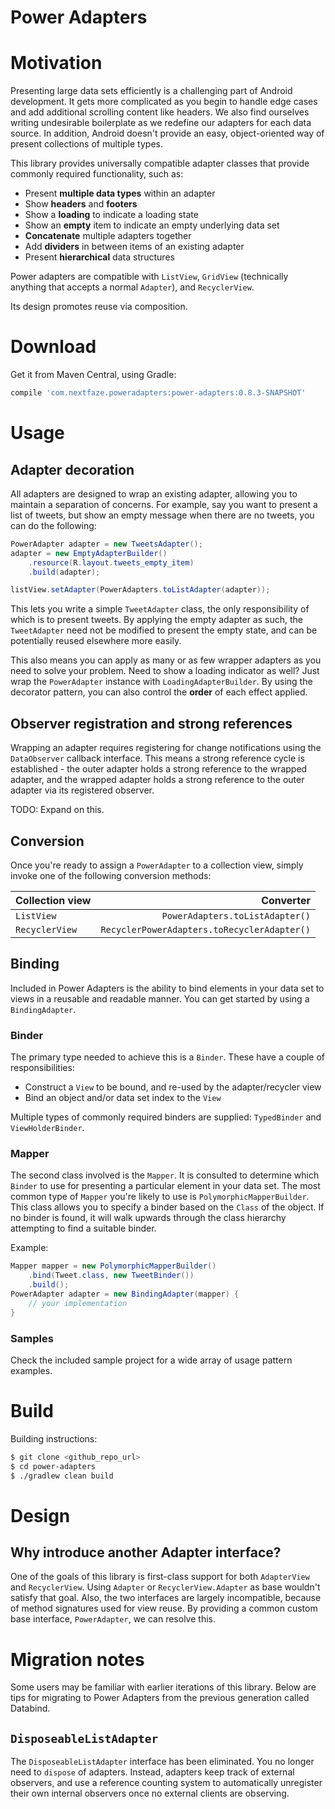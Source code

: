 # Power Adapters

# Motivation

Presenting large data sets efficiently is a challenging part of Android development. It gets more complicated as you
begin to handle edge cases and add additional scrolling content like headers. We also find ourselves writing undesirable
boilerplate as we redefine our adapters for each data source. In addition, Android doesn't provide an easy,
object-oriented way of present collections of multiple types.

This library provides universally compatible adapter classes that provide commonly required functionality, such as:

* Present **multiple data types** within an adapter
* Show **headers** and **footers**
* Show a **loading** to indicate a loading state
* Show an **empty** item to indicate an empty underlying data set
* **Concatenate** multiple adapters together
* Add **dividers** in between items of an existing adapter
* Present **hierarchical** data structures

Power adapters are compatible with `ListView`, `GridView` (technically anything that accepts a normal `Adapter`), and
`RecyclerView`.

Its design promotes reuse via composition.

# Download

Get it from Maven Central, using Gradle:

```groovy
compile 'com.nextfaze.poweradapters:power-adapters:0.8.3-SNAPSHOT'
```

# Usage

## Adapter decoration

All adapters are designed to wrap an existing adapter, allowing you to maintain a separation of concerns. For example,
say you want to present a list of tweets, but show an empty message when there are no tweets, you can do the following:

```java
PowerAdapter adapter = new TweetsAdapter();
adapter = new EmptyAdapterBuilder()
    .resource(R.layout.tweets_empty_item)
    .build(adapter);

listView.setAdapter(PowerAdapters.toListAdapter(adapter));
```

This lets you write a simple `TweetAdapter` class, the only responsibility of which is to present tweets. By applying
the empty adapter as such, the `TweetAdapter` need not be modified to present the empty state, and can be potentially
reused elsewhere more easily.

This also means you can apply as many or as few wrapper adapters as you need to solve your problem. Need to show a loading
indicator as well? Just wrap the `PowerAdapter` instance with `LoadingAdapterBuilder`. By using the decorator pattern,
you can also control the **order** of each effect applied.

## Observer registration and strong references

Wrapping an adapter requires registering for change notifications using the `DataObserver` callback interface. This means
a strong reference cycle is established - the outer adapter holds a strong reference to the wrapped adapter, and the wrapped
adapter holds a strong reference to the outer adapter via its registered observer.

TODO: Expand on this.

## Conversion

Once you're ready to assign a `PowerAdapter` to a collection view, simply invoke one of the following conversion methods:

|Collection view    |Converter                                  |
|:------------------|------------------------------------------:|
|`ListView`         |            `PowerAdapters.toListAdapter()`|
|`RecyclerView`     |`RecyclerPowerAdapters.toRecyclerAdapter()`|

## Binding

Included in Power Adapters is the ability to bind elements in your data set to views in a reusable and readable manner.
You can get started by using a `BindingAdapter`.

### Binder

The primary type needed to achieve this is a `Binder`. These have a couple of responsibilities:

* Construct a `View` to be bound, and re-used by the adapter/recycler view
* Bind an object and/or data set index to the `View`

Multiple types of commonly required binders are supplied: `TypedBinder` and `ViewHolderBinder`.

### Mapper

The second class involved is the `Mapper`. It is consulted to determine which `Binder` to use for presenting a
particular element in your data set. The most common type of `Mapper` you're likely to use is `PolymorphicMapperBuilder`.
This class allows you to specify a binder based on the `Class` of the object. If no binder is found, it will walk upwards
through the class hierarchy attempting to find a suitable binder.

Example:

```java
Mapper mapper = new PolymorphicMapperBuilder()
    .bind(Tweet.class, new TweetBinder())
    .build();
PowerAdapter adapter = new BindingAdapter(mapper) {
    // your implementation
}
```

### Samples

Check the included sample project for a wide array of usage pattern examples.

# Build

Building instructions:

```bash
$ git clone <github_repo_url>
$ cd power-adapters
$ ./gradlew clean build

```

# Design

## Why introduce another Adapter interface?

One of the goals of this library is first-class support for both `AdapterView` and `RecyclerView`. Using `Adapter` or
`RecyclerView.Adapter` as base wouldn't satisfy that goal.
Also, the two interfaces are largely incompatible, because of method signatures used for view reuse. By providing a
common custom base interface, `PowerAdapter`, we can resolve this.

# Migration notes

Some users may be familiar with earlier iterations of this library. Below are tips for migrating to Power Adapters from
the previous generation called Databind.

## `DisposeableListAdapter`

The `DisposeableListAdapter` interface has been eliminated. You no longer need to `dispose` of adapters. Instead,
adapters keep track of external observers, and use a reference counting system to automatically unregister their own
internal observers once no external clients are observing.